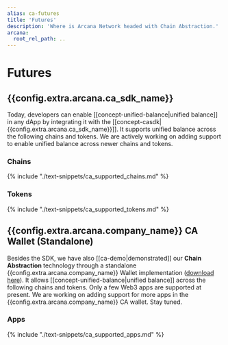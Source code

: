 ```yaml
---
alias: ca-futures
title: 'Futures'
description: 'Where is Arcana Network headed with Chain Abstraction.'
arcana:
  root_rel_path: ..
---
```


# Futures

## {{config.extra.arcana.ca_sdk_name}}

Today, developers can enable [[concept-unified-balance|unified balance]] in any dApp by integrating it with the [[concept-casdk| {{config.extra.arcana.ca_sdk_name}}]]. It supports unified balance across the following chains and tokens. We are actively working on adding support to enable unified balance across newer chains and tokens.

### Chains
      
{% include "./text-snippets/ca_supported_chains.md" %}

### Tokens

{% include "./text-snippets/ca_supported_tokens.md" %}

## {{config.extra.arcana.company_name}} CA Wallet (Standalone)

Besides the SDK, we have also [[ca-demo|demonstrated]] our **Chain Abstraction** technology through a standalone {{config.extra.arcana.company_name}} Wallet implementation ([download here]({{config.extra.arcana.ca_wallet_download_url}})). It allows [[concept-unified-balance|unified balance]] across the following chains and tokens. Only a few Web3 apps are supported at present. We are working on adding support for more apps in the {{config.extra.arcana.company_name}} CA wallet. Stay tuned. 

### Apps

{% include "./text-snippets/ca_supported_apps.md" %}